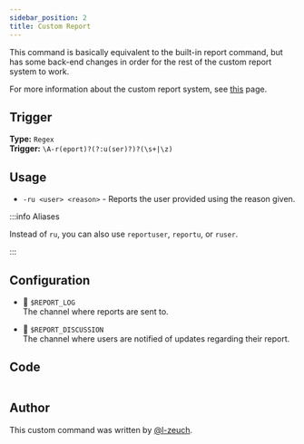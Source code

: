 ```yaml
---
sidebar_position: 2
title: Custom Report
---
```


This command is basically equivalent to the built-in report command, but has some back-end changes in order for the rest of the custom report system to work.

For more information about the custom report system, see [this](overview) page.

## Trigger

**Type:** `Regex`<br />
**Trigger:** `\A-r(eport)?(?:u(ser)?)?(\s+|\z)`

## Usage

- `-ru <user> <reason>` - Reports the user provided using the reason given.

:::info Aliases

Instead of `ru`, you can also use `reportuser`, `reportu`, or `ruser`.

:::

## Configuration

- 📌 `$REPORT_LOG`<br />
  The channel where reports are sent to.

- 📌 `$REPORT_DISCUSSION`<br />
  The channel where users are notified of updates regarding their report.

## Code

```go file=../../../../src/moderation/report_system/custom_report.go.tmpl

```

## Author

This custom command was written by [@l-zeuch](https://github.com/l-zeuch).
